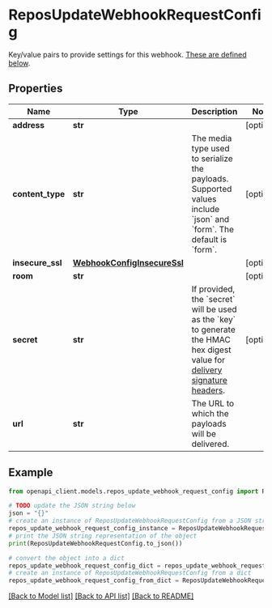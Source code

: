 # ReposUpdateWebhookRequestConfig

Key/value pairs to provide settings for this webhook. [These are defined below](https://docs.github.com/enterprise-server@3.4/rest/reference/repos#create-hook-config-params).

## Properties

Name | Type | Description | Notes
------------ | ------------- | ------------- | -------------
**address** | **str** |  | [optional] 
**content_type** | **str** | The media type used to serialize the payloads. Supported values include &#x60;json&#x60; and &#x60;form&#x60;. The default is &#x60;form&#x60;. | [optional] 
**insecure_ssl** | [**WebhookConfigInsecureSsl**](WebhookConfigInsecureSsl.md) |  | [optional] 
**room** | **str** |  | [optional] 
**secret** | **str** | If provided, the &#x60;secret&#x60; will be used as the &#x60;key&#x60; to generate the HMAC hex digest value for [delivery signature headers](https://docs.github.com/enterprise-server@3.4/webhooks/event-payloads/#delivery-headers). | [optional] 
**url** | **str** | The URL to which the payloads will be delivered. | 

## Example

```python
from openapi_client.models.repos_update_webhook_request_config import ReposUpdateWebhookRequestConfig

# TODO update the JSON string below
json = "{}"
# create an instance of ReposUpdateWebhookRequestConfig from a JSON string
repos_update_webhook_request_config_instance = ReposUpdateWebhookRequestConfig.from_json(json)
# print the JSON string representation of the object
print(ReposUpdateWebhookRequestConfig.to_json())

# convert the object into a dict
repos_update_webhook_request_config_dict = repos_update_webhook_request_config_instance.to_dict()
# create an instance of ReposUpdateWebhookRequestConfig from a dict
repos_update_webhook_request_config_from_dict = ReposUpdateWebhookRequestConfig.from_dict(repos_update_webhook_request_config_dict)
```
[[Back to Model list]](../README.md#documentation-for-models) [[Back to API list]](../README.md#documentation-for-api-endpoints) [[Back to README]](../README.md)


